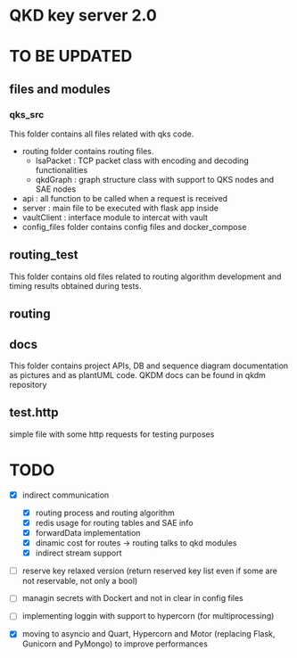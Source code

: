 # QKD key server 2.0

# TO BE UPDATED

## files and modules 
### qks_src 
This folder contains all files related with qks code. 
- routing folder contains routing files. 
    - lsaPacket : TCP packet class with encoding and decoding functionalities 
    - qkdGraph : graph structure class with support to QKS nodes and SAE nodes
- api : all function to be called when a request is received 
- server : main file to be executed with flask app inside
- vaultClient : interface module to intercat with vault 
- config_files folder contains config files and docker_compose 

## routing_test 
This folder contains old files related to routing algorithm development and timing results obtained during tests. 

## routing

## docs
This folder contains project APIs, DB and sequence diagram documentation as pictures and as plantUML code. 
QKDM docs can be found in qkdm repository 

## test.http 
simple file with some http requests for testing purposes 

# TODO 
* [x] indirect communication 
    * [x] routing process and routing algorithm 
    * [x] redis usage for routing tables and SAE info
    * [x] forwardData implementation 
    * [x] dinamic cost for routes -> routing talks to qkd modules
    * [x] indirect stream support 
* [ ] reserve key relaxed version (return reserved key list even if some are not reservable, not only a bool)
* [ ] managin secrets with Dockert and not in clear in config files 
* [ ] implementing loggin with support to hypercorn (for multiprocessing) 
* [x] moving to asyncio and Quart, Hypercorn and Motor (replacing Flask, Gunicorn and PyMongo) to improve performances

